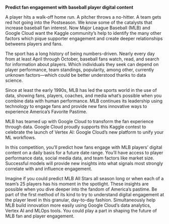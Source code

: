 **Predict fan engagement with baseball player digital content**

A player hits a walk-off home run. A pitcher throws a no-hitter. A team gets red hot going into the Postseason. We know some of the catalysts that increase baseball fan interest. Now Major League Baseball (MLB) and Google Cloud want the Kaggle community’s help to identify the many other factors which pique supporter engagement and create deeper relationships betweens players and fans.

The sport has a long history of being numbers-driven. Nearly every day from at least April through October, baseball fans watch, read, and search for information about players. Which individuals they seek can depend on player performance, team standings, popularity, among other, currently unknown factors—which could be better understood thanks to data science.

Since at least the early 1990s, MLB has led the sports world in the use of data, showing fans, players, coaches, and media what’s possible when you combine data with human performance. MLB continues its leadership using technology to engage fans and provide new fans innovative ways to experience America’s Favorite Pastime.


MLB has teamed up with Google Cloud to transform the fan experience through data. Google Cloud proudly supports this Kaggle contest to celebrate the launch of Vertex AI: Google Cloud’s new platform to unify your ML workflows.

In this competition, you’ll predict how fans engage with MLB players’ digital content on a daily basis for a future date range. You’ll have access to player performance data, social media data, and team factors like market size. Successful models will provide new insights into what signals most strongly correlate with and influence engagement.

Imagine if you could predict MLB All Stars all season long or when each of a team’s 25 players has his moment in the spotlight. These insights are possible when you dive deeper into the fandom of America’s pastime. Be part of the first method of its kind to try to understand digital engagement at the player level in this granular, day-to-day fashion. Simultaneously help MLB build innovation more easily using Google Cloud’s data analytics, Vertex AI and MLOps tools. You could play a part in shaping the future of MLB fan and player engagement.


